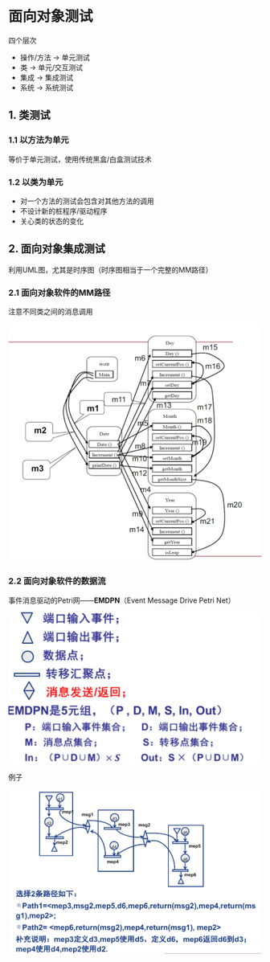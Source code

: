 # 面向对象测试

四个层次

- 操作/方法 → 单元测试
- 类 → 单元/交互测试
- 集成 → 集成测试
- 系统 → 系统测试

## 1. 类测试

### 1.1 以方法为单元

等价于单元测试，使用传统黑盒/白盒测试技术

### 1.2 以类为单元

- 对一个方法的测试会包含对其他方法的调用
- 不设计新的桩程序/驱动程序
- 关心类的状态的变化

## 2. 面向对象集成测试

利用UML图，尤其是时序图（时序图相当于一个完整的MM路径）

### 2.1 面向对象软件的MM路径

注意不同类之间的消息调用

![](img/29.png)

### 2.2 面向对象软件的数据流

事件消息驱动的Petri网——**EMDPN**（Event Message Drive Petri Net）

![](img/30.png)

例子

![](img/31.png)

